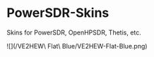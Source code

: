 # PowerSDR-Skins
Skins for PowerSDR, OpenHPSDR, Thetis, etc.

![](/VE2HEW\ Flat\ Blue/VE2HEW-Flat-Blue.png)
